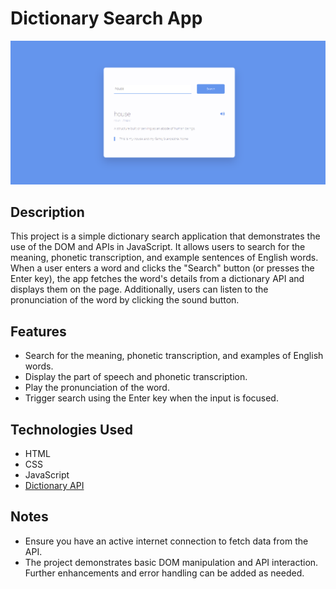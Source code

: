 # Dictionary Search App

![App Interface](images/app-interface.png)

## Description

This project is a simple dictionary search application that demonstrates the use of the DOM and APIs in JavaScript. It allows users to search for the meaning, phonetic transcription, and example sentences of English words. When a user enters a word and clicks the "Search" button (or presses the Enter key), the app fetches the word's details from a dictionary API and displays them on the page. Additionally, users can listen to the pronunciation of the word by clicking the sound button.

## Features

- Search for the meaning, phonetic transcription, and examples of English words.
- Display the part of speech and phonetic transcription.
- Play the pronunciation of the word.
- Trigger search using the Enter key when the input is focused.

## Technologies Used

- HTML
- CSS
- JavaScript
- [Dictionary API](https://dictionaryapi.dev/)

## Notes

- Ensure you have an active internet connection to fetch data from the API.
- The project demonstrates basic DOM manipulation and API interaction. Further enhancements and error handling can be added as needed.

